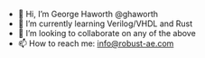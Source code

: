 - 👋 Hi, I’m George Haworth @ghaworth
- 🌱 I’m currently learning Verilog/VHDL and Rust
- 💞️ I’m looking to collaborate on any of the above
- 📫 How to reach me: info@robust-ae.com

<!---
ghaworth/ghaworth is a ✨ special ✨ repository because its `README.md` (this file) appears on your GitHub profile.
You can click the Preview link to take a look at your changes.
--->
